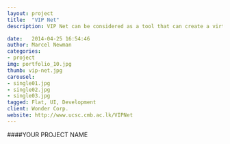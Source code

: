 ```yaml
---
layout: project
title:  "VIP Net"
description: VIP Net can be considered as a tool that can create a virtual IPv4 or IPv6 network with only using a single personal computer

date:   2014-04-25 16:54:46
author: Marcel Newman
categories:
- project
img: portfolio_10.jpg
thumb: vip-net.jpg
carousel:
- single01.jpg
- single02.jpg
- single03.jpg
tagged: Flat, UI, Development
client: Wonder Corp.
website: http://www.ucsc.cmb.ac.lk/VIPNet
---
```

####YOUR PROJECT NAME
